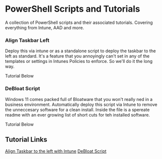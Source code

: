 # PowerShell Scripts and Tutorials
A collection of PowerShell scripts and their associated tutorials. Covering everything from Intune, AAD and more.

### Align Taskbar Left
Deploy this via intune or as a standalone script to deploy the taskbar to the left as standard. It's a feature that you annoyingly can't set in any of the templates or settings in Intunes Policies to enforce. So we'll do it the long way.

Tutorial Below

### DeBloat Script
Windows 11 comes packed full of Bloatware that you won't really ned in a business environment. Automatically deploy this script via Intune to remove the unneccesary software for a clean install. Inside the file is a spereate readme with an ever growing list of short cuts for teh installed software.

Tutorial Below

## Tutorial Links

[Align Taskbar to the left with Intune](https://linktodocumentation)
[DeBloat Script](https://linktodocumentation)

